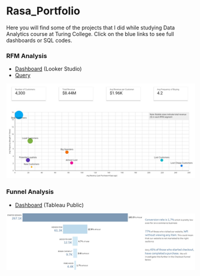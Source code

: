 # Rasa_Portfolio
Here you will find some of the projects that I did while studying Data Analytics course at Turing College. 
Click on the blue links to see full dashboards or SQL codes.

### RFM Analysis

- [Dashboard](https://lookerstudio.google.com/s/s_8Jv3YrPbs) (Looker Studio)
- [Query](https://github.com/rasmat001/Rasa_Portfolio/blob/main/queries/RFM%20analysis.sql)

![](/images/RFM.jpg)

### Funnel Analysis

- [Dashboard](https://public.tableau.com/views/FunnelAnalysis_16838888475930/FunnelAnalysis?:language=en-US&publish=yes&:display_count=n&:origin=viz_share_link) (Tableau Public) 

![](/images/Funnel_Analysis.jpg)




